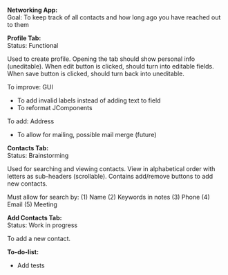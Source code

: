 **Networking App:**\
Goal: To keep track of all contacts and how long ago you have reached out to them

**Profile Tab:**\
Status: Functional

Used to create profile.
Opening the tab should show personal info (uneditable).
When edit button is clicked, should turn into editable fields.
When save button is clicked, should turn back into uneditable.

To improve: GUI
- To add invalid labels instead of adding text to field
- To reformat JComponents

To add: Address
- To allow for mailing, possible mail merge (future)

**Contacts Tab:**\
Status: Brainstorming

Used for searching and viewing contacts.
View in alphabetical order with letters as sub-headers (scrollable).
Contains add/remove buttons to add new contacts.

Must allow for search by:
(1) Name
(2) Keywords in notes
(3) Phone
(4) Email
(5) Meeting


**Add Contacts Tab:**\
Status: Work in progress

To add a new contact.


**To-do-list:**
- Add tests



